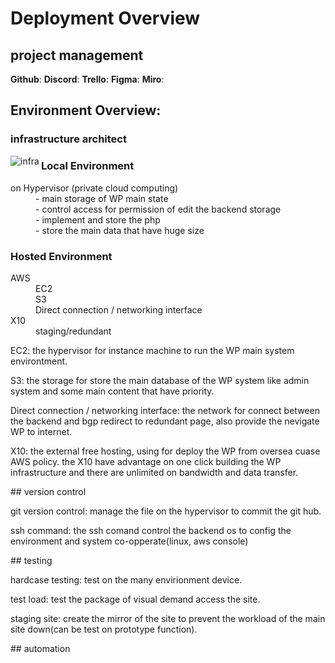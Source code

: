 # Deployment Overview
## project management
**Github**: 
**Discord**:
**Trello**:
**Figma**:
**Miro**:
## Environment Overview:
<H3>infrastructure architect</H2>
<p><img align="left" src="https://i.ibb.co/W0h5npz/infrastructure.png" alt="infra" /></p>
<H3>Local Environment</H3>
<dl>
  <dt>on Hypervisor (private cloud computing)</dt>
  <dd>- main storage of WP main state</dd>
  <dd>- control access for permission of edit the backend storage</dd>
  <dd>- implement and store the php</dd>
  <dd>- store the main data that have huge size</dd>
</dl>
<H3>Hosted Environment</H3> 
<dl>
  <dt>AWS<dt>
  <dd>EC2</dd>
  <dd>S3</dd>
  <dd>Direct connection / networking interface</dd>
  <dt>X10</dt>
  <dd>staging/redundant</dd>
</dl>
<p>EC2: the hypervisor for instance machine to run the WP main system environtment.</p>
<p>S3: the storage for store the main database of the WP system like admin system and some main content that have priority.</p>
<p>Direct connection / networking interface: the network for connect between the backend and bgp redirect to redundant page, also provide the nevigate WP to internet.</p>
<p>X10: the external free hosting, using for deploy the WP from oversea cuase AWS policy. the X10 have advantage on one click building the WP infrastructure and there are unlimited on bandwidth and data transfer.</p>
## version control
<p>git version control: manage the file on the hypervisor to commit the git hub.</p>
<p>ssh command: the ssh comand control the backend os to config the environment and system co-opperate(linux, aws console)</p>
## testing
<p>hardcase testing: test on the many envirionment device.</p>
<p>test load: test the package of visual demand access the site.</p>
<p>staging site: create the mirror of the site to prevent the workload of the main site down(can be test on prototype function).</p>
## automation
